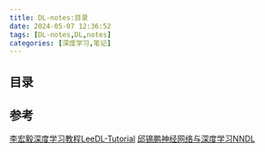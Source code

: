 ```yaml
---
title: DL-notes:目录
date: 2024-05-07 12:36:52
tags: [DL-notes,DL,notes]
categories: [深度学习,笔记]
---
```


## 目录





## 参考
[李宏毅深度学习教程LeeDL-Tutorial](https://datawhalechina.github.io/leedl-tutorial/#/)
[邱锡鹏神经网络与深度学习NNDL](https://nndl.github.io/)